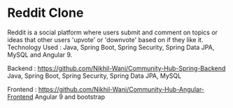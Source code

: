 # Reddit Clone

Reddit is a social platform where users submit and comment on topics or ideas that other users 'upvote' or 'downvote' based on if they like it.
Technology Used : Java, Spring Boot, Spring Security, Spring Data JPA, MySQL and Angular 9.

Backend : https://github.com/Nikhil-Wani/Community-Hub-Spring-Backend    Java, Spring Boot, Spring Security, Spring Data JPA, MySQL

Frontend : https://github.com/Nikhil-Wani/Community-Hub-Angular-Frontend  Angular 9 and bootstrap
